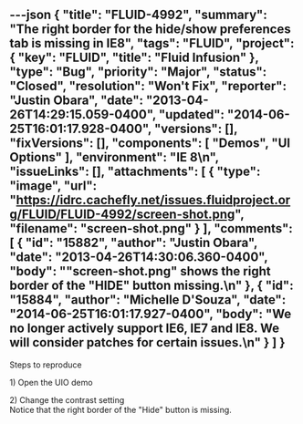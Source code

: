 ---json
{
  "title": "FLUID-4992",
  "summary": "The right border for the hide/show preferences tab is missing in IE8",
  "tags": "FLUID",
  "project": {
    "key": "FLUID",
    "title": "Fluid Infusion"
  },
  "type": "Bug",
  "priority": "Major",
  "status": "Closed",
  "resolution": "Won't Fix",
  "reporter": "Justin Obara",
  "date": "2013-04-26T14:29:15.059-0400",
  "updated": "2014-06-25T16:01:17.928-0400",
  "versions": [],
  "fixVersions": [],
  "components": [
    "Demos",
    "UI Options"
  ],
  "environment": "IE 8\n",
  "issueLinks": [],
  "attachments": [
    {
      "type": "image",
      "url": "https://idrc.cachefly.net/issues.fluidproject.org/FLUID/FLUID-4992/screen-shot.png",
      "filename": "screen-shot.png"
    }
  ],
  "comments": [
    {
      "id": "15882",
      "author": "Justin Obara",
      "date": "2013-04-26T14:30:06.360-0400",
      "body": "\"screen-shot.png\" shows the right border of the \"HIDE\" button missing.\n"
    },
    {
      "id": "15884",
      "author": "Michelle D'Souza",
      "date": "2014-06-25T16:01:17.927-0400",
      "body": "We no longer actively support IE6, IE7 and IE8. We will consider patches for certain issues.\n"
    }
  ]
}
---
Steps to reproduce

1\) Open the UIO demo

2\) Change the contrast setting\
Notice that the right border of the "Hide" button is missing.

        